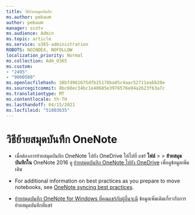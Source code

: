 ```yaml
---
title: วิธีย้ายสมุดบันทึก
ms.author: pebaum
author: pebaum
manager: scotv
ms.audience: Admin
ms.topic: article
ms.service: o365-administration
ROBOTS: NOINDEX, NOFOLLOW
localization_priority: Normal
ms.collection: Adm_O365
ms.custom:
- "2495"
- "9000580"
ms.openlocfilehash: 38bfd961675dfb25170ba05c4aac52711eabb20e
ms.sourcegitcommit: 8bc60ec34bc1e40685e3976576e04a2623f63a7c
ms.translationtype: MT
ms.contentlocale: th-TH
ms.lasthandoff: 04/15/2021
ms.locfileid: "51803635"
---
```

# <a name="how-to-move-a-onenote-notebook"></a>วิธีย้ายสมุดบันทึก OneNote

* เมื่อต้องการย้ายสมุดบันทึก OneNote ไปยัง OneDrive ให้ไปที่ แชร์ **ไฟล์**  >    >  **ย้ายสมุดบันทึกใน** OneNote 2016 ดู [ย้ายสมุดบันทึก OneNote ไปยัง OneDrive](https://support.office.com/article/Move-a-OneNote-notebook-to-OneDrive-0af0a141-0bdf-49ab-9e50-45dbcca44082) เพื่อดูข้อมูลเพิ่มเติม

* For additional information on best practices as you prepare to move notebooks, see [OneNote syncing best practices](https://support.microsoft.com/help/2819334/onenote-syncing-best-practices).

* [ย้ายสมุดบันทึก OneNote for Windows ที่คุณแชร์กับผู้อื่นจะมี](https://support.office.com/article/Move-a-OneNote-for-Windows-notebook-that-you-ve-shared-with-others-56c7659e-1850-49a6-8874-e2db6b440cd4) ข้อมูลเพิ่มเติมเกี่ยวกับการย้ายสมุดบันทึกที่แชร์
